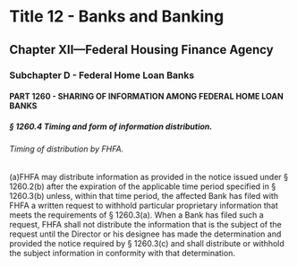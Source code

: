 
# Title 12 - Banks and Banking
## Chapter XII—Federal Housing Finance Agency
### Subchapter D - Federal Home Loan Banks
#### PART 1260 - SHARING OF INFORMATION AMONG FEDERAL HOME LOAN BANKS
##### § 1260.4 Timing and form of information distribution.
###### Timing of distribution by FHFA.

(a)FHFA may distribute information as provided in the notice issued under § 1260.2(b) after the expiration of the applicable time period specified in § 1260.3(b) unless, within that time period, the affected Bank has filed with FHFA a written request to withhold particular proprietary information that meets the requirements of § 1260.3(a). When a Bank has filed such a request, FHFA shall not distribute the information that is the subject of the request until the Director or his designee has made the determination and provided the notice required by § 1260.3(c) and shall distribute or withhold the subject information in conformity with that determination.
